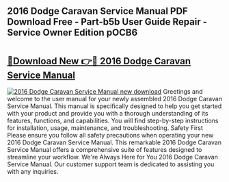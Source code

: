 ## 2016 Dodge Caravan Service Manual PDF Download Free - Part-b5b User Guide Repair - Service Owner Edition pOCB6

# <h2><a href="http://bc52173.oget.top/?id=2016+Dodge+Caravan+Service+Manual">🔗Download New 👉🔴 2016 Dodge Caravan Service Manual</a></h2>

[![2016 Dodge Caravan Service Manual new download](https://i.imgur.com/5g1atiW.png)](http://bc52173.oget.top/?id=2016+Dodge+Caravan+Service+Manual)
Greetings and welcome to the user manual for your newly assembled 2016 Dodge Caravan Service Manual. This manual is specifically designed to help you get started with your product and provide you with a thorough understanding of its features, functions, and capabilities. You will find step-by-step instructions for installation, usage, maintenance, and troubleshooting. Safety First Please ensure you follow all safety precautions when operating your new 2016 Dodge Caravan Service Manual. This remarkable 2016 Dodge Caravan Service Manual offers a comprehensive suite of features designed to streamline your workflow. We're Always Here for You 2016 Dodge Caravan Service Manual. Our customer support team is dedicated to assisting you with any inquiries.
